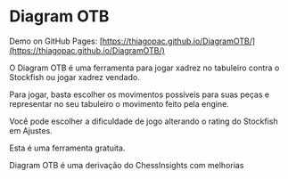 # Diagram OTB

Demo on GitHub Pages: [https://thiagopac.github.io/DiagramOTB/](https://thiagopac.github.io/DiagramOTB/)

O Diagram OTB é uma ferramenta para jogar xadrez no tabuleiro contra o Stockfish ou jogar xadrez vendado.

Para jogar, basta escolher os movimentos possíveis para suas peças e representar no seu tabuleiro o movimento feito pela engine.

Você pode escolher a dificuldade de jogo alterando o rating do Stockfish em Ajustes.

Esta é uma ferramenta gratuita.

Diagram OTB é uma derivação do ChessInsights com melhorias